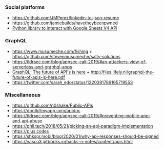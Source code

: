 ### Social platforms

- https://github.com/JMPerez/linkedin-to-json-resume
- https://github.com/jamiebuilds/havetheybeenpwned
- [Python library to interact with Google Sheets V4 API](https://github.com/socialpoint-labs/sheetfu)

### GraphQL

- https://www.musumeche.com/fishing + https://github.com/stevenmusumeche/salty-solutions
- https://tldrsec.com/blog/appsec-cali-2019/#an-attackers-view-of-serverless-and-graphql-apps
- [GraphQL: The future of API's is here](https://youtu.be/mj850EuHQHs) + http://files.lifely.nl/graphql-the-future-of-apis-is-here.pdf
- https://twitter.com/sarah_edo/status/1220381789165719553

### Miscellaneous

- https://github.com/n0shake/Public-APIs
- https://dontkillmyapp.com/apidoc
- https://tldrsec.com/blog/appsec-cali-2019/#preventing-mobile-app-and-api-abuse
- https://phil.tech/2018/05/21/picking-an-api-paradigm-implementation
- https://plus.codes
- https://shkspr.mobi/blog/2020/01/why-api-responses-should-be-signed
- https://vasco3.gitbooks.io/hacks-n-notes/content/apis.html
